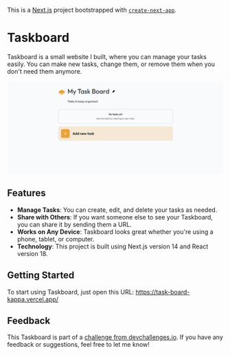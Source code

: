 This is a [Next.js](https://nextjs.org/) project bootstrapped with [`create-next-app`](https://github.com/vercel/next.js/tree/canary/packages/create-next-app).

# Taskboard

Taskboard is a small website I built, where you can manage your tasks easily. You can make new tasks, change them, or remove them when you don't need them anymore.

![alt text](screenshot.png)

## Features

- **Manage Tasks**: You can create, edit, and delete your tasks as needed.
- **Share with Others**: If you want someone else to see your Taskboard, you can share it by sending them a URL.
- **Works on Any Device**: Taskboard looks great whether you're using a phone, tablet, or computer.
- **Technology**: This project is built using Next.js version 14 and React version 18.

## Getting Started

To start using Taskboard, just open this URL: https://task-board-kappa.vercel.app/

## Feedback

This Taskboard is part of a [challenge from devchallenges.io](https://devchallenges.io/challenge/my-task-board-app). If you have any feedback or suggestions, feel free to let me know!
